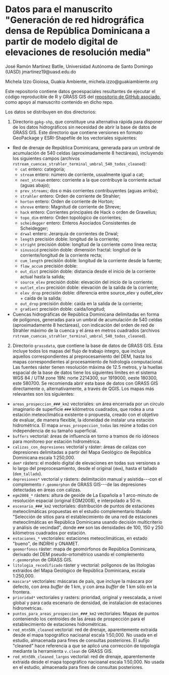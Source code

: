 # Datos para el manuscrito "Generación de red hidrográfica densa de República Dominicana a partir de modelo digital de elevaciones de resolución media"

José Ramón Martínez Batlle, Universidad Autónoma de Santo Domingo (UASD) jmartinez19\@uasd.edu.do

Michela Izzo Gioiosa, Guakia Ambiente, michela.izzo\@guakiambiente.org

Este repositorio contiene datos geoespaciales resultantes de ejecutar el código reproducible de R y GRASS GIS del [repositorio de GitHub asociado](https://github.com/geofis/red-hidrografica-densa-rd), como apoyo al manuscrito contenido en dicho repo.

Los datos se distribuyen en dos directorios:

1. Directorio `gpkg-shp`, que constituye una alternativa rápida para disponer de los datos hidrográficos sin necesidad de abrir la base de datos de GRASS GIS. Este directorio que contiene versiones en formato GeoPackage y ESRI-Shapefile de los vectoriales siguientes:
  - Red de drenaje de República Dominicana, generada para un umbral de acumulación de 540 celdas (aproximadamente 8 hectáreas), incluyendo los siguientes campos (archivos `rstream_cuencas_strahler_terminal_umbral_540_todos_cleaned`):
      - `cat` entero: categoría;
      - `stream` entero: número de corriente, usualmente igual a cat;
      - `next_stream` entero: corriente a la que contribuye la corriente actual (aguas abajo);
      - `prev_streams`; dos o más corrientes contribuyentes (aguas arriba);
      - `strahler` entero: Orden de corriente de Strahler;
      - `horton` entero: Orden de corriente de Horton;
      - `shreve` entero: Magnitud de corriente de Shreve;
      - `hack` entero: Corrientes principales de Hack o orden de Gravelius;
      - `topo_dim` entero: Orden topológico de corrientes;
      - `scheidegger` entero: Enteros Asociados Consistentes de Scheidegger;
      - `drwal` entero: Jerarquía de corrientes de Drwal;
      - `length` precisión doble: longitud de la corriente;
      - `stright` precisión doble: longitud de la corriente como línea recta;
      - `sinusoid` precisión doble: dimensión fractal: longitud de la corriente/longitud de la corriente recta;
      - `cum_length` precisión doble: longitud de la corriente desde la fuente;
      - `flow_accum` precisión doble:
      - `out_dist` precisión doble: distancia desde el inicio de la corriente actual hasta la salida;
      - `source_elev` precisión doble: elevación del inicio de la corriente;
      - `outlet_elev` precisión doble: elevación de la salida de la corriente;
      - `elev_drop` precisión doble: diferencia entre source_elev y outlet_elev + caída de la salida;
      - `out_drop` precisión doble: caída en la salida de la corriente;
      - `gradient` precisión doble: caída/longitud;
  - Cuencas hidrográficas de República Dominicana delimitadas en forma de polígonos, generadas para un umbral de acumulación de 540 celdas (aproximadamente 8 hectáreas), con indicación del orden de red de Strahler máximo de la cuenca y el área en metros cuadrados (archivos `rstream_cuencas_strahler_terminal_umbral_540_todos_cleaned`).

2. Directorio `grassdata`, que contiene la base de datos de GRASS GIS. Esta incluye todos los mapas del flujo de trabajo íntegro, que incluye aquellos correspondientes al preprocesamiento del DEM, hasta los mapas correspondientes al procesamiento de hidrología computacional. Las fuentes ráster tienen resolución máxima de 12.5 metros, y la huellas espacial de la base de datos tiene los siguientes límites en el sistema WGS 84 / UTM zone 19N: norte 2214300, sur 1919000, oeste 180300, este 580700. Se recomienda abrir esta base de datos con GRASS GIS directamente o, alternativamente, a través de QGIS. Los mapas más relevantes son los siguientes:

  - `areas_prospeccion_###_km2` vectoriales: un área encerrada por un círculo imaginario de superficie `###` kilómetros cuadrados, que rodea a una estación meteoclimática existente o propuesta, creado con el objetivo de evaluar, de manera flexible, la idoneidad de instalar una estación hidrométrica. El mapa `areas_prospeccion_todas` las reúne a todas con independencia de su tamaño superficial.
  - `buffers` vectorial: áreas de influencia en torno a tramos de río idóneos para monitoreo por estación hidrométrica.
  - `calizas_con_depresiones` vectorial y ráster: áreas de calizas con depresiones delimitadas a partir del Mapa Geológico de República Dominicana escala 1:250,000.
  - `dem*` rásters: el modelo digital de elevaciones en todas sus versiones a lo largo del preprocesamiento, desde el original (`dem`), hasta el tallado (`dem_tallado`).
  - `depresiones*` vectorial y rásters: delimitación manual y asistida---con el complemento `r.geomorphon` de GRASS GIS---de las depresiones detectadas en áreas con calizas.
  - `egm2008_*` rásters: altura de geoide de La Española a 1 arco-minuto de resolución espacial (original EGM2008), e interpolado a 50 m.
  - `escenario_###_km2` vectoriales: distribución de puntos de estaciones meteoclimáticas propuestas en el estudio complementario titulado "Selección de sitios para el establecimiento de una red de estaciones meteoclimáticas en República Dominicana usando decisión multicriterio y análisis de vecindad", donde `###` son las densidades de 100, 150 y 250 kilómetros cuadrados por estación.
  - `estaciones_*` vectoriales: estaciones meteoclimáticas, en estado "bueno", de INDRHI y ONAMET.
  - `geomorfonos` ráster: mapa de geomórfonos de República Dominicana, derivado del DEM pseudo-ortométrico usando el complemento `r.geomorphon` de GRASS GIS.
  - `litologia_recodificado` ráster y vectorial: polígonos de las litologías extraídos del Mapa Geológico de República Dominicana, escala 1:250,000.
  - `mascara*` vectoriales: máscaras de país, que incluye la máscara por defecto, con área *buffer* de 1 km, y con área *buffer* de 1 km sólo en la frontera.
  - `prioridad*` vectoriales y rasters: prioridad, original y reescalada, a nivel global y para cada escenario de densidad, de instalacion de estaciones hidrometricas.
  - `puntos_para_areas_prospeccion_###_km2` vectoriales: Mapas de puntos conteniendo los centroides de las áreas de prospección para el establecimiento de estaciones hidrométricas.
  - `red_mtn50k_cleaned` vectorial: red de drenaje, aparentemente extraída desde el mapa topográfico nacioanal escala 1:50,000. No usada en el estudio, almacenada para fines de consultas posteriores. El sufijo "cleaned" hace referencia a que se aplicó una corrección de topología mediante la herramienta `v.clean` de GRASS GIS.
  - `red_mtn50k_cleaned_largos` vectorial: red de drenaje, aparentemente extraída desde el mapa topográfico nacioanal escala 1:50,000. No usada en el estudio, almacenada para fines de consultas posteriores.
  
